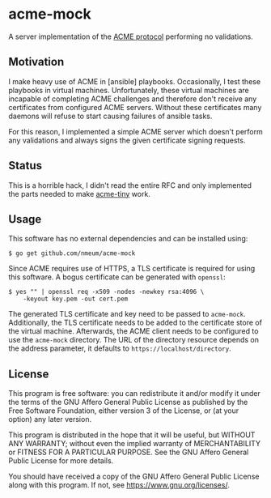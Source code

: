 # acme-mock

A server implementation of the [ACME protocol][RFC 8555] performing no validations.

## Motivation

I make heavy use of ACME in [ansible] playbooks. Occasionally, I test
these playbooks in virtual machines. Unfortunately, these virtual
machines are incapable of completing ACME challenges and therefore don't
receive any certificates from configured ACME servers. Without these
certificates many daemons will refuse to start causing failures of
ansible tasks.

For this reason, I implemented a simple ACME server which doesn't
perform any validations and always signs the given certificate signing
requests.

## Status

This is a horrible hack, I didn't read the entire RFC and only
implemented the parts needed to make [acme-tiny][acme-tiny github] work.

## Usage

This software has no external dependencies and can be installed using:

	$ go get github.com/nmeum/acme-mock

Since ACME requires use of HTTPS, a TLS certificate is required for using
this software. A bogus certificate can be generated with `openssl`:

	$ yes "" | openssl req -x509 -nodes -newkey rsa:4096 \
		-keyout key.pem -out cert.pem

The generated TLS certificate and key need to be passed to `acme-mock`.
Additionally, the TLS certificate needs to be added to the certificate
store of the virtual machine. Afterwards, the ACME client needs to be
configured to use the `acme-mock` directory. The URL of the directory
resource depends on the address parameter, it defaults to
`https://localhost/directory`.

## License

This program is free software: you can redistribute it and/or modify it
under the terms of the GNU Affero General Public License as published by
the Free Software Foundation, either version 3 of the License, or (at
your option) any later version.

This program is distributed in the hope that it will be useful, but
WITHOUT ANY WARRANTY; without even the implied warranty of
MERCHANTABILITY or FITNESS FOR A PARTICULAR PURPOSE. See the GNU Affero
General Public License for more details.

You should have received a copy of the GNU Affero General Public License
along with this program. If not, see <https://www.gnu.org/licenses/>.

[RFC 8555]: https://tools.ietf.org/html/rfc8555
[ansible homepage]: https://ansible.com/
[acme-tiny github]: https://github.com/diafygi/acme-tiny
